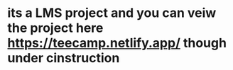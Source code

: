 # its a LMS project and you can veiw the project here https://teecamp.netlify.app/ though under cinstruction
